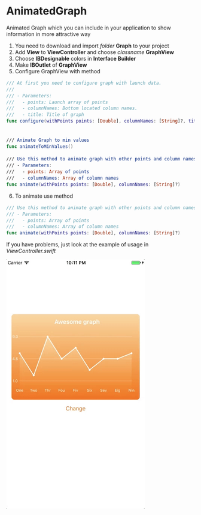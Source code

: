 # AnimatedGraph

Animated Graph which you can include in your application to show information
in more attractive way

1. You need to download and import _folder_ **Graph** to your project
2. Add **View** to **ViewController** and choose _classname_ **GraphView**
3. Choose **IBDesignable** colors in **Interface Builder**
4. Make **IBOutlet** of **GraphView**
5. Configure GraphView with method

```swift
/// At first you need to configure graph with launch data.
///
/// - Parameters:
///   - points: Launch array of points
///   - columnNames: Bottom located column names.
///   - title: Title of graph
func configure(withPoints points: [Double], columnNames: [String]?, title: String?)


/// Animate Graph to min values
func animateToMinValues()

/// Use this method to animate graph with other points and column names.
/// - Parameters:
///   - points: Array of points
///   - columnNames: Array of column names
func animate(withPoints points: [Double], columnNames: [String]?)
```

6. To animate use method

```swift
/// Use this method to animate graph with other points and column names.
/// - Parameters:
///   - points: Array of points
///   - columnNames: Array of column names
func animate(withPoints points: [Double], columnNames: [String]?)
```

If you have problems, just look at the example of usage in _ViewController.swift_

![](./screenshot/screenshot.gif "AnimatedGraph")